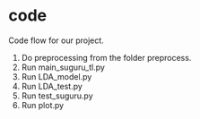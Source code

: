 

# code

Code flow for our project.
1) Do preprocessing from the folder preprocess.
2) Run main_suguru_tl.py
3) Run LDA_model.py
4) Run LDA_test.py
5) Run test_suguru.py
6) Run plot.py
